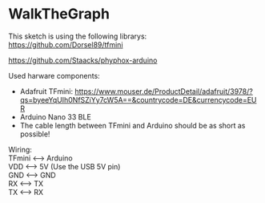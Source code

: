 # WalkTheGraph

This sketch is using the following librarys:  
https://github.com/Dorsel89/tfmini

https://github.com/Staacks/phyphox-arduino

Used harware components:

- Adafruit TFmini: https://www.mouser.de/ProductDetail/adafruit/3978/?qs=byeeYqUIh0NfSZiYy7cW5A==&countrycode=DE&currencycode=EUR
- Arduino Nano 33 BLE
- The cable length between TFmini and Arduino should be as short as possible!

Wiring:  
TFmini <--> Arduino  
VDD <--> 5V (Use the USB 5V pin)  
GND <--> GND   
RX  <--> TX  
TX  <--> RX  
